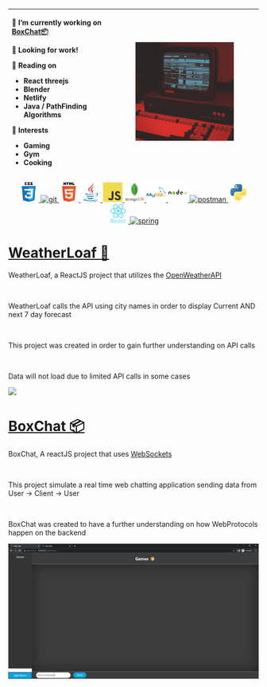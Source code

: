 

|<div width="50%" align="left"><p>🌱 I’m currently working on [BoxChat📦](https://github.com/EderickLFbox_chat)</p><p>👀 Looking for work!</p> <p>📖 Reading on</p> <ul><li>React threejs</li><li>Blender</li><li>Netlify</li><li>Java / PathFinding Algorithms</li></ul> <p>🏓 Interests</p><ul><li>Gaming</li><li>Gym</li><li>Cooking</li></ul></div>|<img src="redComputer.gif" width="70%"> |
|-|-|

<p align="center" style="float:clear"> <a href="https://www.w3schools.com/css/" target="_blank" rel="noreferrer"> <img src="https://raw.githubusercontent.com/devicons/devicon/master/icons/css3/css3-original-wordmark.svg" alt="css3" width="40" height="40"/> </a> <a href="https://git-scm.com/" target="_blank" rel="noreferrer"> <img src="https://www.vectorlogo.zone/logos/git-scm/git-scm-icon.svg" alt="git" width="40" height="40"/> </a> <a href="https://www.w3.org/html/" target="_blank" rel="noreferrer"> <img src="https://raw.githubusercontent.com/devicons/devicon/master/icons/html5/html5-original-wordmark.svg" alt="html5" width="40" height="40"/> </a> <a href="https://www.java.com" target="_blank" rel="noreferrer"> <img src="https://raw.githubusercontent.com/devicons/devicon/master/icons/java/java-original.svg" alt="java" width="40" height="40"/> </a> <a href="https://developer.mozilla.org/en-US/docs/Web/JavaScript" target="_blank" rel="noreferrer"> <img src="https://raw.githubusercontent.com/devicons/devicon/master/icons/javascript/javascript-original.svg" alt="javascript" width="40" height="40"/> </a> <a href="https://www.mongodb.com/" target="_blank" rel="noreferrer"> <img src="https://raw.githubusercontent.com/devicons/devicon/master/icons/mongodb/mongodb-original-wordmark.svg" alt="mongodb" width="40" height="40"/> </a> <a href="https://www.mysql.com/" target="_blank" rel="noreferrer"> <img src="https://raw.githubusercontent.com/devicons/devicon/master/icons/mysql/mysql-original-wordmark.svg" alt="mysql" width="40" height="40"/> </a> <a href="https://nodejs.org" target="_blank" rel="noreferrer"> <img src="https://raw.githubusercontent.com/devicons/devicon/master/icons/nodejs/nodejs-original-wordmark.svg" alt="nodejs" width="40" height="40"/> </a> <a href="https://postman.com" target="_blank" rel="noreferrer"> <img src="https://www.vectorlogo.zone/logos/getpostman/getpostman-icon.svg" alt="postman" width="40" height="40"/> </a> <a href="https://www.python.org" target="_blank" rel="noreferrer"> <img src="https://raw.githubusercontent.com/devicons/devicon/master/icons/python/python-original.svg" alt="python" width="40" height="40"/> </a> <a href="https://reactjs.org/" target="_blank" rel="noreferrer"> <img src="https://raw.githubusercontent.com/devicons/devicon/master/icons/react/react-original-wordmark.svg" alt="react" width="40" height="40"/> </a> <a href="https://spring.io/" target="_blank" rel="noreferrer"> <img src="https://www.vectorlogo.zone/logos/springio/springio-icon.svg" alt="spring" width="40" height="40"/> </a> </p>


# [WeatherLoaf 🍞](https://github.com/EderickLF/box_chat)
<p>WeatherLoaf, a ReactJS project that utilizes the <a href="https://openweathermap.org/">OpenWeatherAPI </a></p>
</br>
<p>WeatherLoaf calls the API using city names in order to display Current AND next 7 day forecast</p>
</br>
<p>This project was created in order to gain further understanding on API calls</p>
</br>
<p>Data will not load due to limited API calls in some cases</p>
<img src="weatherloaf.gif">

# [BoxChat 📦](https://github.com/EderickLF/weather-api)
<p>BoxChat, A reactJS project that uses <a href="https://developer.mozilla.org/en-US/docs/Web/API/WebSockets_API">WebSockets</a> </p>
</br>
<p>This project simulate a real time web chatting application sending data from User -> Client -> User</p>
</br>
<p>BoxChat was created to have a further understanding on how WebProtocols happen on the backend</p>

<img src="BoxChat.gif">


